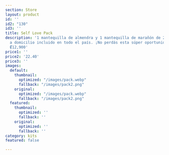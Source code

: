 ```yaml
---
section: Store
layout: product
id: ''
id2: "130"
id3: ''
title: Self Love Pack
description: '1 mantequilla de almendra y 1 mantequilla de marañón de 265g con envío
  a domicilio incluido en todo el país. ¡No perdás esta súper oportunidad! Costo:
  ₡12,900'
price1: ''
price2: '22.40'
price3: ''
images:
  default:
    thumbnail:
      optimized: "/images/pack.webp"
      fallback: "/images/pack2.png"
    original:
      optimized: "/images/pack.webp"
      fallback: "/images/pack2.png"
  featured:
    thumbnail:
      optimized: ''
      fallback: ''
    original:
      optimized: ''
      fallback: ''
category: kits
featured: false

---
```

